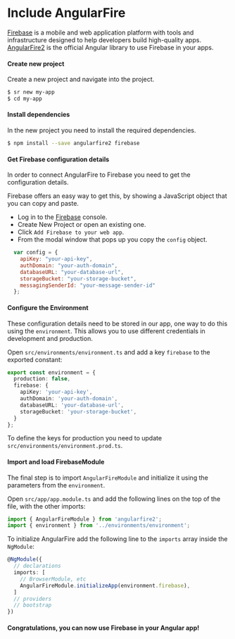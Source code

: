 <!-- Links in /docs/documentation should NOT have `.md` at the end, because they end up in our wiki at release. -->

# Include AngularFire

[Firebase](https://firebase.google.com/) is a mobile and web application platform with tools and infrastructure designed
to help developers build high-quality apps. [AngularFire2](https://github.com/angular/angularfire2) is the official
Angular library to use Firebase in your apps.

#### Create new project

Create a new project and navigate into the project.

```bash
$ sr new my-app
$ cd my-app
```

#### Install dependencies

In the new project you need to install the required dependencies.

```bash
$ npm install --save angularfire2 firebase
```

#### Get Firebase configuration details

In order to connect AngularFire to Firebase you need to get the configuration details.

Firebase offers an easy way to get this, by showing a JavaScript object that you can copy and paste.

- Log in to the [Firebase](https://firebase.google.com) console.
- Create New Project or open an existing one.
- Click `Add Firebase to your web app`.
- From the modal window that pops up you copy the `config` object.

```javascript
  var config = {
    apiKey: "your-api-key",
    authDomain: "your-auth-domain",
    databaseURL: "your-database-url",
    storageBucket: "your-storage-bucket",
    messagingSenderId: "your-message-sender-id"
  };
```

#### Configure the Environment

These configuration details need to be stored in our app, one way to do this using the `environment`. This allows you to
use different credentials in development and production.

Open `src/environments/environment.ts` and add a key `firebase` to the exported constant:

```typescript
export const environment = {
  production: false,
  firebase: {
    apiKey: 'your-api-key',
    authDomain: 'your-auth-domain',
    databaseURL: 'your-database-url',
    storageBucket: 'your-storage-bucket',
  }
};
```

To define the keys for production you need to update `src/environments/environment.prod.ts`.

#### Import and load FirebaseModule

The final step is to import `AngularFireModule` and initialize it using the parameters from the `environment`.

Open `src/app/app.module.ts` and add the following lines on the top of the file, with the other imports:

```typescript
import { AngularFireModule } from 'angularfire2';
import { environment } from '../environments/environment';
```

To initialize AngularFire add the following line to the `imports` array inside the `NgModule`:

```typescript
@NgModule({
  // declarations
  imports: [
    // BrowserModule, etc
    AngularFireModule.initializeApp(environment.firebase),
  ]
  // providers
  // bootstrap
})
```

#### Congratulations, you can now use Firebase in your Angular app!
